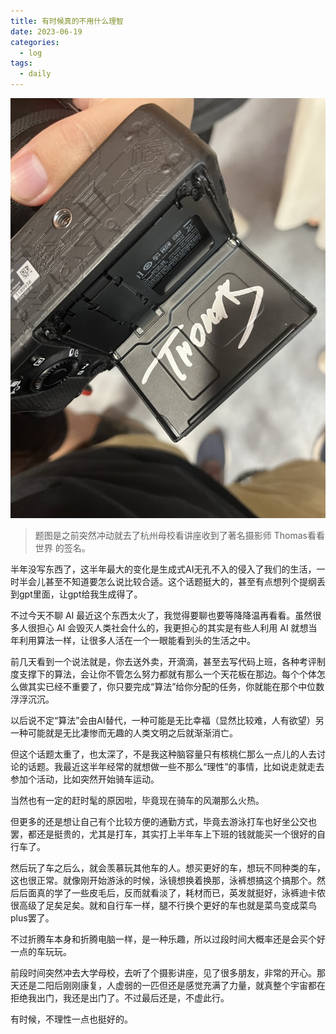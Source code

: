 ```yaml
---
title: 有时候真的不用什么理智
date: 2023-06-19 
categories:
  - log
tags: 
  - daily
---
```


![](/assets/images/20230619.jpeg)

>题图是之前突然冲动就去了杭州母校看讲座收到了著名摄影师  Thomas看看世界 的签名。

半年没写东西了，这半年最大的变化是生成式AI无孔不入的侵入了我们的生活，一时半会儿甚至不知道要怎么说比较合适。这个话题挺大的，甚至有点想列个提纲丢到gpt里面，让gpt给我生成得了。

不过今天不聊 AI 最近这个东西太火了，我觉得要聊也要等降降温再看看。虽然很多人很担心 AI 会毁灭人类社会什么的，我更担心的其实是有些人利用 AI 就想当年利用算法一样，让很多人活在一个一眼能看到头的生活之中。

前几天看到一个说法就是，你去送外卖，开滴滴，甚至去写代码上班，各种考评制度支撑下的算法，会让你不管怎么努力都就有那么一个天花板在那边。每个个体怎么做其实已经不重要了，你只要完成“算法”给你分配的任务，你就能在那个中位数浮浮沉沉。

以后说不定“算法”会由AI替代，一种可能是无比幸福（显然比较难，人有欲望）另一种可能就是无比凄惨而无趣的人类文明之后就渐渐消亡。

但这个话题太重了，也太深了，不是我这种脑容量只有核桃仁那么一点儿的人去讨论的话题。我最近这半年经常的就想做一些不那么“理性”的事情，比如说走就走去参加个活动，比如突然开始骑车运动。

当然也有一定的赶时髦的原因啦，毕竟现在骑车的风潮那么火热。

但更多的还是想让自己有个比较方便的通勤方式，毕竟去游泳打车也好坐公交也罢，都还是挺贵的，尤其是打车，其实打上半年车上下班的钱就能买一个很好的自行车了。

然后玩了车之后么，就会羡慕玩其他车的人。想买更好的车，想玩不同种类的车，这也很正常。就像刚开始游泳的时候，泳镜想换着换那，泳裤想搞这个搞那个。然后后面真的学了一些皮毛后，反而就看淡了，耗材而已，英发就挺好，泳裤迪卡侬很高级了足矣足矣。就和自行车一样，腿不行换个更好的车也就是菜鸟变成菜鸟plus罢了。

不过折腾车本身和折腾电脑一样，是一种乐趣，所以过段时间大概率还是会买个好一点的车玩玩。

前段时间突然冲去大学母校，去听了个摄影讲座，见了很多朋友，非常的开心。那天还是二阳后刚刚康复，人虚弱的一匹但还是感觉充满了力量，就真整个宇宙都在拒绝我出门，我还是出门了。不过最后还是，不虚此行。

有时候，不理性一点也挺好的。
